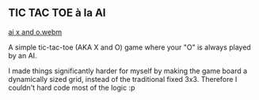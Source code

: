 ## TIC TAC TOE à la AI

[ai x and o.webm](https://github.com/Tobshub/tic-tac-toe/assets/108701007/9248c824-20d1-4077-9a73-a8e375fe0482)

A simple tic-tac-toe (AKA X and O) game where your "O" is always played by an AI.

I made things significantly harder for myself by making the game board a dynamically sized grid, instead of the traditional fixed 3x3. Therefore I couldn't hard code most of the logic :p
